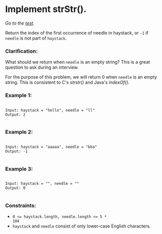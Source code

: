 <h1>Implement strStr().</h1>

_Go to the [test](https://leetcode.com/problems/implement-strstr/)._

<p>
Return the index of the first occurrence of needle in haystack, or <code>-1</code> if <code>needle</code> is not part of <code>haystack</code>.
</p>

<h3>Clarification:</h3>

What should we return when <code>needle</code> is 
an empty string? This is a great question to ask 
during an interview.

For the purpose of this problem, we will return 0 when 
<code>needle</code> is an empty string. 
This is consistent to C's *strstr()* and Java's *indexOf()*.

<h3>Example 1:</h3>
<pre>
<code>
Input: haystack = "hello", needle = "ll"
Output: 2
</code>
</pre>

<h3>Example 2:</h3>

<pre>
<code>
Input: haystack = "aaaaa", needle = "bba"
Output: -1
</code>
</pre>

<h3>Example 3:</h3>
<pre>
<code>
Input: haystack = "", needle = ""
Output: 0
</code>
</pre>

<h3>Constraints:</h3>

- <code>0 <= haystack.length, needle.length <= 5 * 104</code>
- <code>haystack</code> and <code>needle</code> consist of only lower-case English characters.